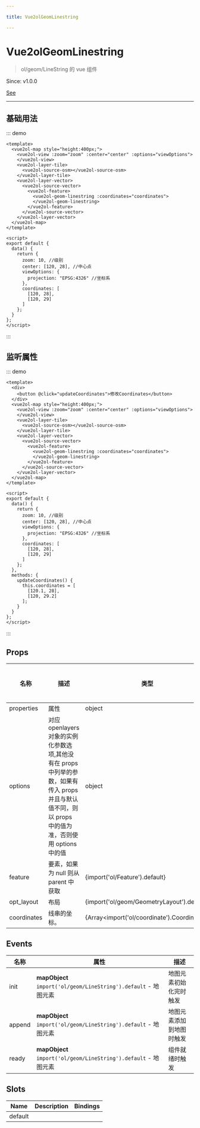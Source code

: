 ```yaml
---

title: Vue2olGeomLinestring

---
```


# Vue2olGeomLinestring

> ol/geom/LineString 的 vue 组件

Since: v1.0.0

[See](https://openlayers.org/en/latest/apidoc/module-ol_geom_LineString-LineString.html)

---

## 基础用法

::: demo

```vue
<template>
  <vue2ol-map style="height:400px;">
    <vue2ol-view :zoom="zoom" :center="center" :options="viewOptions">
    </vue2ol-view>
    <vue2ol-layer-tile>
      <vue2ol-source-osm></vue2ol-source-osm>
    </vue2ol-layer-tile>
    <vue2ol-layer-vector>
      <vue2ol-source-vector>
        <vue2ol-feature>
          <vue2ol-geom-linestring :coordinates="coordinates">
          </vue2ol-geom-linestring>
        </vue2ol-feature>
      </vue2ol-source-vector>
    </vue2ol-layer-vector>
  </vue2ol-map>
</template>

<script>
export default {
  data() {
    return {
      zoom: 10, //级别
      center: [120, 28], //中心点
      viewOptions: {
        projection: "EPSG:4326" //坐标系
      },
      coordinates: [
        [120, 28],
        [120, 29]
      ]
    };
  }
};
</script>
```

:::

## 监听属性

::: demo

```vue
<template>
  <div>
    <button @click="updateCoordinates">修改Coordinates</button>
  </div>
  <vue2ol-map style="height:400px;">
    <vue2ol-view :zoom="zoom" :center="center" :options="viewOptions">
    </vue2ol-view>
    <vue2ol-layer-tile>
      <vue2ol-source-osm></vue2ol-source-osm>
    </vue2ol-layer-tile>
    <vue2ol-layer-vector>
      <vue2ol-source-vector>
        <vue2ol-feature>
          <vue2ol-geom-linestring :coordinates="coordinates">
          </vue2ol-geom-linestring>
        </vue2ol-feature>
      </vue2ol-source-vector>
    </vue2ol-layer-vector>
  </vue2ol-map>
</template>

<script>
export default {
  data() {
    return {
      zoom: 10, //级别
      center: [120, 28], //中心点
      viewOptions: {
        projection: "EPSG:4326" //坐标系
      },
      coordinates: [
        [120, 28],
        [120, 29]
      ]
    };
  },
  methods: {
    updateCoordinates() {
      this.coordinates = [
        [120.1, 28],
        [120, 29.2]
      ];
    }
  }
};
</script>
```

:::

## Props

| 名称        | 描述                                                                                                                                                  | 类型                                        | 取值范围 | 默认值 |
| ----------- | ----------------------------------------------------------------------------------------------------------------------------------------------------- | ------------------------------------------- | -------- | ------ |
| properties  | 属性                                                                                                                                                  | object                                      | -        |        |
| options     | 对应 openlayers 对象的实例化参数选项,其他没有在 props 中列举的参数，如果有传入 props 并且与默认值不同，则以 props 中的值为准，否则使用 options 中的值 | object                                      | -        |        |
| feature     | 要素，如果为 null 则从 parent 中获取                                                                                                                  | {import('ol/Feature').default}              | -        |        |
| opt_layout  | 布局                                                                                                                                                  | {import('ol/geom/GeometryLayout').default}  | -        |        |
| coordinates | 线串的坐标。                                                                                                                                          | {Array<import('ol/coordinate').Coordinate>} | -        |        |

## Events

| 名称   | 属性                                                            | 描述                     |
| ------ | --------------------------------------------------------------- | ------------------------ |
| init   | **mapObject** `import('ol/geom/LineString').default` - 地图元素 | 地图元素初始化完时触发   |
| append | **mapObject** `import('ol/geom/LineString').default` - 地图元素 | 地图元素添加到地图时触发 |
| ready  | **mapObject** `import('ol/geom/LineString').default` - 地图元素 | 组件就绪时触发           |

## Slots

| Name    | Description | Bindings |
| ------- | ----------- | -------- |
| default |             |          |
